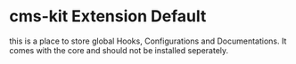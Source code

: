 # cms-kit Extension Default

this is a place to store global Hooks, Configurations and Documentations. It comes with the core and should not be installed seperately.
